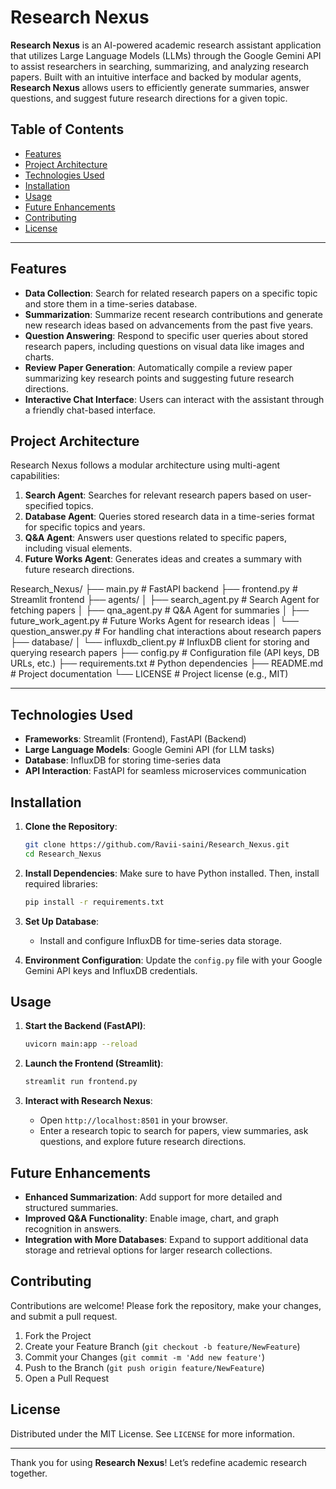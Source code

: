 # Research Nexus

**Research Nexus** is an AI-powered academic research assistant application that utilizes Large Language Models (LLMs) through the Google Gemini API to assist researchers in searching, summarizing, and analyzing research papers. Built with an intuitive interface and backed by modular agents, **Research Nexus** allows users to efficiently generate summaries, answer questions, and suggest future research directions for a given topic.

## Table of Contents
- [Features](#features)
- [Project Architecture](#project-architecture)
- [Technologies Used](#technologies-used)
- [Installation](#installation)
- [Usage](#usage)
- [Future Enhancements](#future-enhancements)
- [Contributing](#contributing)
- [License](#license)

---

## Features

- **Data Collection**: Search for related research papers on a specific topic and store them in a time-series database.
- **Summarization**: Summarize recent research contributions and generate new research ideas based on advancements from the past five years.
- **Question Answering**: Respond to specific user queries about stored research papers, including questions on visual data like images and charts.
- **Review Paper Generation**: Automatically compile a review paper summarizing key research points and suggesting future research directions.
- **Interactive Chat Interface**: Users can interact with the assistant through a friendly chat-based interface.

## Project Architecture

Research Nexus follows a modular architecture using multi-agent capabilities:

1. **Search Agent**: Searches for relevant research papers based on user-specified topics.
2. **Database Agent**: Queries stored research data in a time-series format for specific topics and years.
3. **Q&A Agent**: Answers user questions related to specific papers, including visual elements.
4. **Future Works Agent**: Generates ideas and creates a summary with future research directions.


Research_Nexus/
├── main.py               # FastAPI backend
├── frontend.py           # Streamlit frontend
├── agents/
│   ├── search_agent.py   # Search Agent for fetching papers
│   ├── qna_agent.py      # Q&A Agent for summaries
│   ├── future_work_agent.py # Future Works Agent for research ideas
│   └── question_answer.py  # For handling chat interactions about research papers
├── database/
│   └── influxdb_client.py # InfluxDB client for storing and querying research papers
├── config.py             # Configuration file (API keys, DB URLs, etc.)
├── requirements.txt      # Python dependencies
├── README.md             # Project documentation
└── LICENSE               # Project license (e.g., MIT)

---

## Technologies Used

- **Frameworks**: Streamlit (Frontend), FastAPI (Backend)
- **Large Language Models**: Google Gemini API (for LLM tasks)
- **Database**: InfluxDB for storing time-series data
- **API Interaction**: FastAPI for seamless microservices communication

## Installation

1. **Clone the Repository**:
   ```bash
   git clone https://github.com/Ravii-saini/Research_Nexus.git
   cd Research_Nexus
   ```

2. **Install Dependencies**:
   Make sure to have Python installed. Then, install required libraries:
   ```bash
   pip install -r requirements.txt
   ```

3. **Set Up Database**:
   - Install and configure InfluxDB for time-series data storage.

4. **Environment Configuration**:
   Update the `config.py` file with your Google Gemini API keys and InfluxDB credentials.

## Usage

1. **Start the Backend (FastAPI)**:
   ```bash
   uvicorn main:app --reload
   ```

2. **Launch the Frontend (Streamlit)**:
   ```bash
   streamlit run frontend.py
   ```

3. **Interact with Research Nexus**:
   - Open `http://localhost:8501` in your browser.
   - Enter a research topic to search for papers, view summaries, ask questions, and explore future research directions.

## Future Enhancements

- **Enhanced Summarization**: Add support for more detailed and structured summaries.
- **Improved Q&A Functionality**: Enable image, chart, and graph recognition in answers.
- **Integration with More Databases**: Expand to support additional data storage and retrieval options for larger research collections.

## Contributing

Contributions are welcome! Please fork the repository, make your changes, and submit a pull request.

1. Fork the Project
2. Create your Feature Branch (`git checkout -b feature/NewFeature`)
3. Commit your Changes (`git commit -m 'Add new feature'`)
4. Push to the Branch (`git push origin feature/NewFeature`)
5. Open a Pull Request

## License

Distributed under the MIT License. See `LICENSE` for more information.

---

Thank you for using **Research Nexus**! Let’s redefine academic research together.

